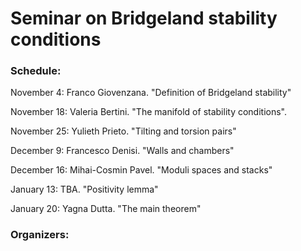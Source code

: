 # Seminar on Bridgeland stability conditions



### Schedule:

November 4: Franco Giovenzana. "Definition of Bridgeland stability"

November 18: Valeria Bertini. "The manifold of stability conditions". 

November 25: Yulieth Prieto. "Tilting and torsion pairs"

December 9: Francesco Denisi. "Walls and chambers"

December 16: Mihai-Cosmin Pavel. "Moduli spaces and stacks"

January 13: TBA. "Positivity lemma"

January 20: Yagna Dutta. "The main theorem"


### Organizers:

